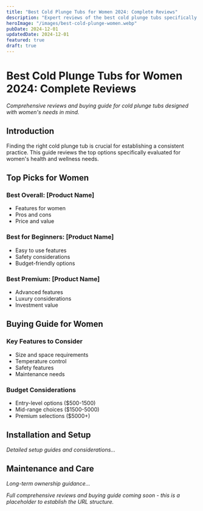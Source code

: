 ```yaml
---
title: "Best Cold Plunge Tubs for Women 2024: Complete Reviews"
description: "Expert reviews of the best cold plunge tubs specifically designed for women. Compare features, prices, and benefits to find your perfect cold therapy solution."
heroImage: "/images/best-cold-plunge-women.webp"
pubDate: 2024-12-01
updatedDate: 2024-12-01
featured: true
draft: true
---
```


# Best Cold Plunge Tubs for Women 2024: Complete Reviews

*Comprehensive reviews and buying guide for cold plunge tubs designed with women's needs in mind.*

## Introduction

Finding the right cold plunge tub is crucial for establishing a consistent practice. This guide reviews the top options specifically evaluated for women's health and wellness needs.

## Top Picks for Women

### Best Overall: [Product Name]
- Features for women
- Pros and cons
- Price and value

### Best for Beginners: [Product Name]
- Easy to use features
- Safety considerations
- Budget-friendly options

### Best Premium: [Product Name]
- Advanced features
- Luxury considerations
- Investment value

## Buying Guide for Women

### Key Features to Consider
- Size and space requirements
- Temperature control
- Safety features
- Maintenance needs

### Budget Considerations
- Entry-level options ($500-1500)
- Mid-range choices ($1500-5000)
- Premium selections ($5000+)

## Installation and Setup

*Detailed setup guides and considerations...*

## Maintenance and Care

*Long-term ownership guidance...*

*Full comprehensive reviews and buying guide coming soon - this is a placeholder to establish the URL structure.*